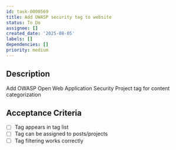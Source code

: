 ```yaml
---
id: task-0000569
title: Add OWASP security tag to website
status: To Do
assignee: []
created_date: '2025-08-05'
labels: []
dependencies: []
priority: medium
---
```


## Description

Add OWASP Open Web Application Security Project tag for content categorization

## Acceptance Criteria

- [ ] Tag appears in tag list
- [ ] Tag can be assigned to posts/projects
- [ ] Tag filtering works correctly

